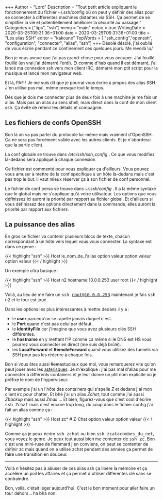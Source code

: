 +++
Author = "Lord"
Description = "Tout petit article expliquant le fonctionnement du fichier ~/.ssh/config où on peut y définir des alias pour se connecter à différentes machines distantes via SSH. Ça permet de se simplifier la vie et potentiellement améliorer la sécurité au passage."
Categories = ["tips", "ssh"]
menu = "main"
notoc = true
WritingDate = 2020-03-25T09:31:36+01:00
date = 2020-03-25T09:31:36+01:00
title = "Les alias SSH"
editor = "kakoune"
TopWords = [  "ssh_config","openssh", "configuration", "connecter", "alias", "ssh"]
+++
Désolé désolé, j'ai oublié de vous écrire pendant ce confinement ces quelques jours.
Me revoilà \o/

Bon je vous avoue que j'ai pas grand-chose pour vous occuper.
J'ai fouillé fouillé (en vrai j'ai démarré l'ordi).
Et comme d'hab quand il est démarré, j'ai lancé ma connexion ssh vers mon client IRC, démarré mon ptit script pour la musique et lancé mon navigateur web.

Et là, PAF !
Je me suis dit que je pourrai vous écrire à propos des alias SSH.
J'en utilise pas mal, même presque tout le temps.

Dès que je dois me connecter plus de deux fois à une machine je me fais un alias.
Mais pas un alias au sens shell, mais direct dans la conf de mon client ssh.
Ça évite de retenir les détails et compagnie.

## Les fichiers de confs OpenSSH
Bon là on va pas parler du protocole lui-même mais vraiment d'OpenSSH.
Ça ne sera pas forcément valide avec les autres clients.
Et je n'aborderai que la partie client.

La conf globale se trouve dans */etc/ssh/ssh_config* .
Ce que vous modifiez là-dedans sera appliqué à chaque connexion.

Ce fichier est commenté pour vous expliquer ça d'ailleurs.
Vous pouvez vous amuser à mettre de la conf spécifique à un hôte là-dedans mais c'est pas trop le but.
Il vaut mieux réserver ça à son fichier de conf personnel.

Le fichier de conf perso se trouve dans *~/.ssh/config* .
Il a la même syntaxe que le global mais ne s'applique qu'à votre utilisateur.
Les options que vous définissez ici auront la priorité par rapport au fichier global.
Et d'ailleurs si vous définissez des options directement dans la commande, elles auront la priorité par rapport aux fichiers.

## La puissance des alias
En gros ce fichier va contenir plusieurs blocs de texte, chacun correspondant à un hôte vers lequel vous vous connecter.
La syntaxe est dans ce genre :

{{< highlight "ssh" >}}
Host le_nom_de_l'alias
	option valeur
	option valeur
	option valeur
{{< / highlight >}}

Un exemple ultra basique :

{{< highlight "ssh" >}}
Host n2
	hostname 10.0.0.253
	user root
{{< / highlight >}}

Voilà, au lieu de me faire un <samp>ssh root@10.0.0.253</samp> maintenant je fais <samp>ssh n2</samp> et le tour est joué.

Dans les options les plus intéressantes à mettre dedans il y a :

  - le **user** parcequ'on se rapelle jamais duquel c'est.
  - le **Port** quand c'est pas celui par défaut.
  - le **IdentityFile** car j'imagine que vous avez plusieurs clés SSH différentes.
  - le **hostname** en y mettant l'IP comme ça même si le DNS est HS vous pourrez vous connecter en direct (me suis déjà brûlé).
  - les **LocalForward** et **RemoteForward** quand vous utilisez des tunnels via SSH pour pas les réécrire à chaque fois.

Bon si vous êtes aussi ~~flem~~astucieux que moi, vous remarquerez vite qu'on peut jouer avec les <abbr title="RIP Uderzo">asterisques</abbr>.
Je m'explique : j'ai pas mal d'alias pour me connecter à différents containers et je leur donne un ptit nom explicite où je préfixe le nom de l'hyperviseur.

Par exemple j'ai un l'hôte des containers qui s'apelle *Z* et dedans j'ai mon client irc pour chatter.
Et bhé j'ai un alias *Zchat*, tout comme j'ai aussi *Zbackup* mais aussi *Zmail* …
Et bien, figurez-vous que c'est cool d'écrire <samp>ssh Zchat</samp> mais c'est encore trop long, du coup dans le fichier config j'ai fait un alias comme ça :

{{< highlight "ssh" >}}
Host zc*
	# Z-Chat
	option valeur
	option valeur
{{< / highlight >}}

Comme ça je peux écrire <samp>ssh zchat</samp> ou bien <samp>ssh zcatacombes_du_net</samp>, vous voyez le genre.
Je peux tout aussi bien me contenter de <samp>ssh zc</samp>.
Bon c'est une mini-ruse de flemmard j'en conviens, on peut se contenter de définir zc mais quand on a utilisé zchat pendant des années ça permet de faire une transition en douceur.

---------
Voilà n'hésitez pas à abuser de ces alias ssh ça libère la mémoire et ça accélère un poil les affaires et ça permet d'utiliser différentes clé sans se contraindre.

Bon, voilà, c'était léger aujourd'hui.
C'est le bon moment pour aller faire un tour dehors… ha bha non.
